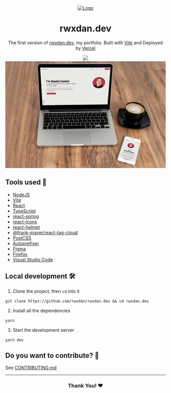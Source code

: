 <div align="center">
  <a href="https://rwxdan.dev/"><img alt="Logo" src="https://github.com/rwxdan/rwxdan.dev/blob/main/public/favicon.png" width="100" /></a>
</div>
<h1 align="center">
  rwxdan.dev
</h1>
<p align="center">
  The first version of <a href="https://rwxdan.dev/">rwxdan.dev</a>, my portfolio. Built with <a href="https://vitejs.dev/">Vite</a> and Deployed by <a href="https://vercel.com/">Vercel</a>
</p>
<div align="center">
    <img height="44" src="https://skillicons.dev/icons?i=vercel,vite,nodejs,react,typescript,css,vscode" />
    <img src="./public/screenshot.jpg">
</div>

## Tools used 🧰

- [NodeJS](https://nodejs.org/)
- [Vite](https://vitejs.dev/)
- [React](https://reactjs.org/)
- [TypeScript](https://typescriptlang.org/)
- [react-spring](https://react-spring.dev/)
- [react-icons](https://react-icons.github.io/react-icons/)
- [react-helmet](https://www.npmjs.com/package/react-helmet)
- [@frank-mayer/react-tag-cloud](https://github.com/Frank-Mayer/react-tag-cloud)
- [PostCSS](https://postcss.org/)
- [Autoprefixer](https://autoprefixer.github.io/)
- [Figma](https://www.figma.com/)
- [Firefox](https://www.mozilla.org/en-US/firefox/)
- [Visual Studio Code](https://code.visualstudio.com/)

## Local development 🛠

1. Clone the project, then `cd` into it

```
git clone https://github.com/rwxdan/rwxdan.dev && cd rwxdan.dev
```

2. Install all the dependencies

```
yarn
```

3. Start the development server

```
yarn dev
```

## Do you want to contribute? 🤝

See [CONTRIBUTING.md](./CONTRIBUTING.md)

---

<div align="center">
  <h3>Thank You! ❤</h3>
</div>
